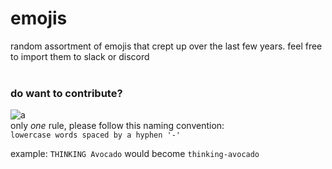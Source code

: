 # emojis
random assortment of emojis that crept up over the last few years. feel free to import them to slack or discord</br>
 </br>


### do want to contribute?
![a](http://www.quickmeme.com/img/0a/0ade7246962f4f35ffe81573f96a37548c2a2753533a227c266ee53a3670e1ba.jpg) </br>
only _one_ rule, please follow this naming convention: </br>
`lowercase words spaced by a hyphen '-'`</br>

example: `THINKING Avocado` would become `thinking-avocado`
